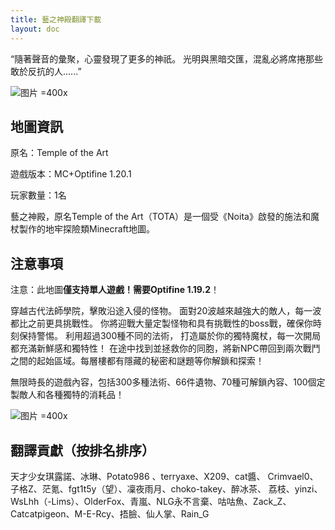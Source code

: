 ```yaml
---
title: 藝之神殿翻譯下載
layout: doc
---
```


“隨著聲音的彙聚，心靈發現了更多的神祇。 光明與黑暗交匯，混亂必將席捲那些敢於反抗的人......”

![图片 =400x](https://media.forgecdn.net/attachments/901/462/templeoftheart_logo.jpg)

## 地圖資訊

原名：Temple of the Art

遊戲版本：MC+Optifine 1.20.1

玩家數量：1名

藝之神殿，原名Temple of the Art（TOTA）是一個受《Noita》啟發的施法和魔杖製作的地牢探險類Minecraft地圖。

<DownloadLinks :methods="[
  { id: 'mapdl', text: '下載地圖和翻譯', icon: '/imgs/svg/lanzou.svg', link: 'https://vmhanhuazu.lanzouo.com/s/tota' },
  { id: 'bilibili', text: '宣傳片', icon: '/imgs/svg/bilibili.svg', link: 'https://www.bilibili.com/video/BV1tek2YsEpZ/' },
  { id: 'bilibili', text: '地圖介紹視頻', icon: '/imgs/svg/bilibili.svg', link: 'https://www.bilibili.com/video/BV1Kpq8YcEJw' },
  { id: 'curseforge', text: '地圖原帖', icon: '/imgs/svg/curseforge.svg', link: 'https://www.curseforge.com/minecraft/worlds/temple-of-the-art-spellcrafting-roguelike' },
  { id: 'lazy', text: '懶漢下載', icon: '/imgs/lazydl.png', link: 'https://vmhanhuazu.lanzouo.com/s/tota' }
]" />

## 注意事項

注意：此地圖**僅支持單人遊戲！需要Optifine 1.19.2**！

穿越古代法師學院，擊敗沿途入侵的怪物。 面對20波越來越強大的敵人，每一波都比之前更具挑戰性。
你將迎戰大量定製怪物和具有挑戰性的boss戰，確保你時刻保持警惕。 利用超過300種不同的法術，
打造屬於你的獨特魔杖，每一次開局都充滿新鮮感和獨特性！
在途中找到並拯救你的同胞，將新NPC帶回到兩次戰鬥之間的起始區域。每層樓都有隱藏的秘密和謎題等你解鎖和探索！

無限時長的遊戲內容，包括300多種法術、66件遺物、70種可解鎖內容、100個定製敵人和各種獨特的消耗品！

![图片 =400x](https://media.forgecdn.net/attachments/901/463/templeoftheart-9.jpg)

## 翻譯貢獻（按排名排序）

天才少女琪露諾、冰琳、Potato986 、terryaxe、X209、cat醬、
Crimvael0、子格Z、茫氪、fgt1t5y（望）、凜夜雨月、choko-takey、醉冰茶、
荔枝、yinzi、WsLhh（-Lims）、OlderFox、青嵐、NLG永不言棄、咕咕魚、Zack_Z、
Catcatpigeon、M-E-Rcy、捂臉、仙人掌、Rain_G

<DocSupport />
